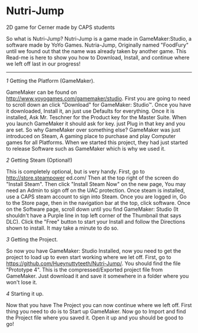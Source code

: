 Nutri-Jump
==========

2D game for Cerner made by CAPS students

So what is Nutri-Jump?
Nutri-Jump is a game made in GameMaker:Studio, a software made by YoYo
Games. Nutria-Jump, Originally named "FoodFury" until we found out that the 
name was already taken by another game. This Read-me is here to show you 
how to Download, Install, and continue where we left off last in our progress!

------------------------------------------------------------------------------------------------------------
*1* Getting the Platform (GameMaker).

GameMaker can be found on http://www.yoyogames.com/gamemaker/studio.
First you are going to need to scroll down an click "Download" for GameMaker: Studio™. 
Once you have it downloaded, Install it, an just use Defaults for everything.
Once it is installed, Ask Mr. Teschner for the Product key for the Master Suite. 
When you launch GameMaker it should ask for key. just Plug in that key and you are set.
So why GameMaker over something else? 
GameMaker was just introduced on Steam, A gaming place to purchase and play 
Computer games for all Platforms. When we started this project, they had just 
started to release Software such as GameMaker which is why we used it.

*2* Getting Steam (Optional!)

This is completely optional, but is very handy. First, go to http://store.steampower
ed.com/ Then at the top right of the screen do "Install Steam". Then click "Install Steam Now"
on the new page, You may need an Admin to sign off on the UAC protection. Once steam is installed,
use a CAPS steam account to sign into Steam. 
Once you are logged in, Go to the Store page, then in the navigation bar at the top,
click software. Once on the Software page, scroll down until you find GameMaker: Studio 
(It shouldn't have a Purple line in top left corner of the Thumbnail that says DLC).
Click the "Free" button to start your Install and follow the Directions shown to install. 
It may take a minute to do so.

*3* Getting the Project.

So now you have GameMaker: Studio Installed, now you need to get the project to load up 
to even start working where we let off. First, go to https://github.com/Hueynuttyteeth/Nutri-Jump/. 
You should find the file "Prototype 4". This is the compressed/Exported project file from GameMaker.
Just download it and save it somewhere in a folder where you won't lose it.

*4* Starting it up.

Now that you have The Project you can now continue where we left off.
First thing you need to do is to Start up GameMaker. Now go to Import 
and find the Project file where you saved it. Open it up and you should be good to go!
